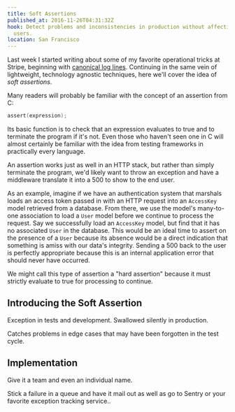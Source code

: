 ```yaml
---
title: Soft Assertions
published_at: 2016-11-26T04:31:32Z
hook: Detect problems and inconsistencies in production without affecting
  users.
location: San Francisco
---
```


Last week I started writing about some of my favorite operational tricks at
Stripe, beginning with [canonical log lines](/canonical-log-lines). Continuing
in the same vein of lightweight, technology agnostic techniques, here we'll
cover the idea of _soft assertions_.

Many readers will probably be familiar with the concept of an assertion from C:

``` c
assert(expression);
```

Its basic function is to check that an expression evaluates to true and to
terminate the program if it's not. Even those who haven't seen one in C will
almost certainly be familiar with the idea from testing frameworks in
practically every language.

An assertion works just as well in an HTTP stack, but rather than simply
terminate the program, we'd likely want to throw an exception and have a
middleware translate it into a 500 to show to the end user.

As an example, imagine if we have an authentication system that marshals loads
an access token passed in with an HTTP request into an `AccessKey` model
retrieved from a database. From there, we use the model's many-to-one
association to load a `User` model before we continue to process the request.
Say we successfully load an `AccessKey` model, but find that it has no
associated `User` in the database. This would be an ideal time to assert on the
presence of a `User` because its absence would be a direct indication that
something is amiss with our data's integrity. Sending a 500 back to the user is
perfectly appropriate because this is an internal application error that should
never have occurred.

We might call this type of assertion a "hard assertion" because it must
strictly evaluate to true for processing to continue.

## Introducing the Soft Assertion

Exception in tests and development. Swallowed silently in production.

Catches problems in edge cases that may have been forgotten in the test cycle.

## Implementation

Give it a team and even an individual name.

Stick a failure in a queue and have it mail out as well as go to Sentry or your favorite exception tracking service..

